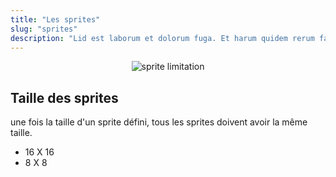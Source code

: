 ```yaml
---
title: "Les sprites"
slug: "sprites"
description: "Lid est laborum et dolorum fuga. Et harum quidem rerum facilis est et expeditasi distinctio. Nam libero tempore, cum soluta nobis est eligendi optio cumque nihilse impedit quo minus id quod amets untra dolor amet sad. Sed ut"
---
```


<center>

![sprite limitation](assets/limitation_sprite.gif)

</center>

## Taille des sprites

une fois la taille d'un sprite défini, tous les sprites doivent avoir la même taille. 

- 16 X 16 
- 8 X 8

